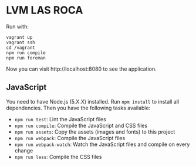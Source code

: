 # LVM LAS ROCA

Run with:

```
vagrant up
vagrant ssh
cd /vagrant
npm run compile
npm run foreman
```

Now you can visit http://localhost:8080 to see the application.

## JavaScript

You need to have Node.js (5.X.X) installed. Run `npm install` to install all dependencies.
Then you have the following tasks available:

* `npm run test`: Lint the JavaScript files
* `npm run compile`: Compile the JavaScript and CSS files
* `npm run assets`: Copy the assets (images and fonts) to this project
* `npm run webpack`: Compile the JavaScript files
* `npm run webpack-watch`: Watch the JavaScript files and compile on every change
* `npm run less`: Compile the CSS files
